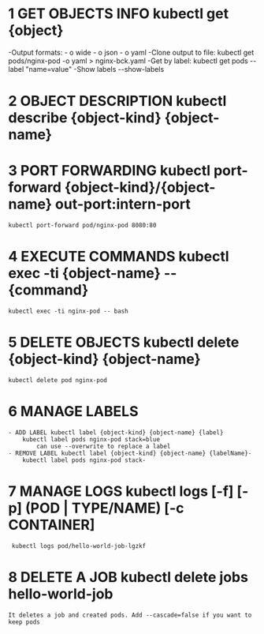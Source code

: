 
# 1 GET OBJECTS INFO kubectl get {object}

-Output formats:
    - o wide
    - o json
    - o yaml
-Clone output to file:
    kubectl get pods/nginx-pod -o yaml > nginx-bck.yaml
-Get by label:
 kubectl get pods --label "name=value"
-Show labels --show-labels

# 2 OBJECT DESCRIPTION kubectl describe {object-kind} {object-name}

# 3 PORT FORWARDING kubectl port-forward {object-kind}/{object-name} out-port:intern-port

    kubectl port-forward pod/nginx-pod 8080:80

# 4 EXECUTE COMMANDS kubectl exec -ti {object-name} -- {command}

    kubectl exec -ti nginx-pod -- bash

# 5 DELETE OBJECTS kubectl delete {object-kind} {object-name}

    kubectl delete pod nginx-pod

# 6 MANAGE LABELS  

    - ADD LABEL kubectl label {object-kind} {object-name} {label}
        kubectl label pods nginx-pod stack=blue 
            can use --overwrite to replace a label
    - REMOVE LABEL kubectl label {object-kind} {object-name} {labelName}-
        kubectl label pods nginx-pod stack-

# 7 MANAGE LOGS kubectl logs [-f] [-p] (POD | TYPE/NAME) [-c CONTAINER]

     kubectl logs pod/hello-world-job-lgzkf

# 8 DELETE A JOB kubectl delete jobs hello-world-job 
    
    It deletes a job and created pods. Add --cascade=false if you want to keep pods
